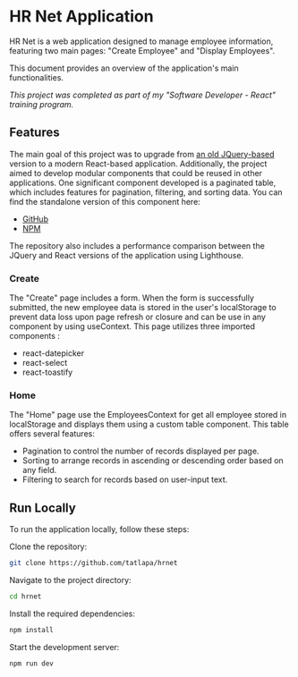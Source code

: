 # HR Net Application

HR Net is a web application designed to manage employee information, featuring two main pages: "Create Employee" and "Display Employees".

This document provides an overview of the application's main functionalities.

_This project was completed as part of my "Software Developer - React" training program._

## Features

The main goal of this project was to upgrade from [an old JQuery-based](https://github.com/OpenClassrooms-Student-Center/P12_Front-end) version to a modern React-based application. Additionally, the project aimed to develop modular components that could be reused in other applications. One significant component developed is a paginated table, which includes features for pagination, filtering, and sorting data. You can find the standalone version of this component here:

- [GitHub](https://github.com/tatlapa/ReactPlugin-datatable)
- [NPM](https://www.npmjs.com/package/@tatlapa/react-datatable-plugin)

The repository also includes a performance comparison between the JQuery and React versions of the application using Lighthouse.

### Create

The "Create" page includes a form. When the form is successfully submitted, the new employee data is stored in the user's localStorage to prevent data loss upon page refresh or closure and can be use in any component by using useContext. This page utilizes three imported components :
- react-datepicker
- react-select
- react-toastify

### Home

The "Home" page use the EmployeesContext for get all employee stored in localStorage and displays them using a custom table component. This table offers several features:
- Pagination to control the number of records displayed per page.
- Sorting to arrange records in ascending or descending order based on any field.
- Filtering to search for records based on user-input text.

## Run Locally

To run the application locally, follow these steps:

Clone the repository:

```bash
git clone https://github.com/tatlapa/hrnet
```

Navigate to the project directory:

```bash
cd hrnet
```

Install the required dependencies:

```bash
npm install
```

Start the development server:

```bash
npm run dev
```